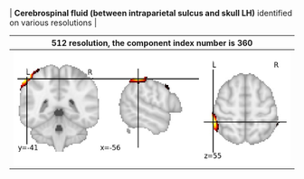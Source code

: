 


| **Cerebrospinal fluid (between intraparietal sulcus and skull LH)** identified on various resolutions |

| 512 resolution, the component index number is 360|  
|:---:|  
| ![Component 512](../512/final/360.jpg "From component 512: Cerebrospinal fluid (between intraparietal sulcus and skull LH)") |